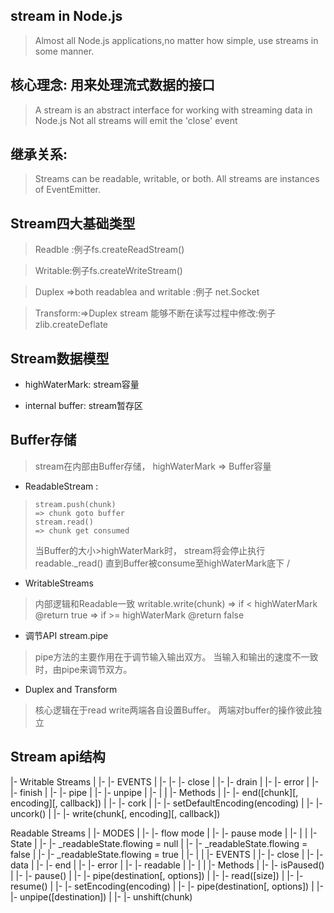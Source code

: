 ## stream in Node.js

> Almost all Node.js applications,no matter how simple, use streams in some manner.

## 核心理念: 用来处理流式数据的接口

> A stream is an abstract interface
> for working with streaming data in Node.js
> Not all  streams will emit the 'close' event

## 继承关系:

> Streams can be readable, writable, or both.
> All streams are instances of EventEmitter.

## Stream四大基础类型

> Readble :例子fs.createReadStream()

> Writable:例子fs.createWriteStream()

> Duplex =>both readablea and writable :例子 net.Socket

> Transform:=>Duplex stream 能够不断在读写过程中修改:例子zlib.createDeflate

## Stream数据模型

- highWaterMark:  stream容量

- internal buffer: stream暂存区

## Buffer存储
> stream在内部由Buffer存储，
> highWaterMark => Buffer容量

-  ReadableStream :

>     stream.push(chunk)
>     => chunk goto buffer
>     stream.read()
>     => chunk get consumed
>
> 当Buffer的大小>highWaterMark时，
>    stream将会停止执行readable._read()
>    直到Buffer被consume至highWaterMark底下
>/

- WritableStreams

> 内部逻辑和Readable一致
>     writable.write(chunk)
>     => if < highWaterMark @return true
>     => if >= highWaterMark @return false
>

- 调节API stream.pipe

> pipe方法的主要作用在于调节输入输出双方。
> 当输入和输出的速度不一致时，由pipe来调节双方。
>

- Duplex and  Transform

> 核心逻辑在于read write两端各自设置Buffer。
> 两端对buffer的操作彼此独立


## Stream api结构

|- Writable Streams
|
|- |- EVENTS
|
|- |- |- close
|
|- |- drain
|
|- |- error
|
|- |- finish
|
|- |- pipe
|
|- |- unpipe
|
|- |
|
|- Methods
|
|- |- end([chunk][, encoding][, callback])
|
|- |- cork
|
|- |- setDefaultEncoding(encoding)
|
|- |- uncork()
|
|- |- write(chunk[, encoding][, callback])



Readable Streams
|
|- MODES
|
|- |- flow mode
|
|- |- pause mode
|
|- |
|
|- State
|
|- |- _readableState.flowing = null
|
|- |- _readableState.flowing = false
|
|- |- _readableState.flowing = true
|
|- |
|
|- EVENTS
|
|- |- close
|
|- |- data
|
|- |- end
|
|- |- error
|
|- |- readable
|
|- |
|
|- Methods
|
|- |- isPaused()
|
|- |- pause()
|
|- |- pipe(destination[, options])
|
|- |- read([size])
|
|- |- resume()
|
|- |- setEncoding(encoding)
|
|- |- pipe(destination[, options])
|
|- |- unpipe([destination])
|
|- |- unshift(chunk)








